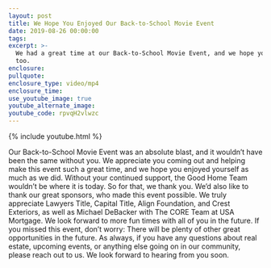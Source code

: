 ```yaml
---
layout: post
title: We Hope You Enjoyed Our Back-to-School Movie Event
date: 2019-08-26 00:00:00
tags:
excerpt: >-
  We had a great time at our Back-to-School Movie Event, and we hope you did
  too.
enclosure:
pullquote:
enclosure_type: video/mp4
enclosure_time:
use_youtube_image: true
youtube_alternate_image:
youtube_code: rpvqH2vlwzc
---
```


{% include youtube.html %}

Our Back-to-School Movie Event was an absolute blast, and it wouldn’t have been the same without you. We appreciate you coming out and helping make this event such a great time, and we hope you enjoyed yourself as much as we did. Without your continued support, the Good Home Team wouldn’t be where it is today. So for that, we thank you. We’d also like to thank our great sponsors, who made this event possible. We truly appreciate Lawyers Title, Capital Title, Align Foundation, and Crest Exteriors, as well as Michael DeBacker with The CORE Team at USA Mortgage. We look forward to more fun times with all of you in the future. If you missed this event, don’t worry: There will be plenty of other great opportunities in the future. As always, if you have any questions about real estate, upcoming events, or anything else going on in our community, please reach out to us. We look forward to hearing from you soon.&nbsp;